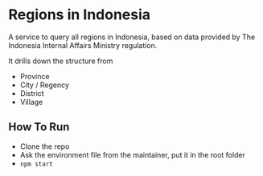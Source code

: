 # Regions in Indonesia

A service to query all regions in Indonesia, based on data provided by The Indonesia Internal Affairs Ministry regulation.

It drills down the structure from

- Province
- City / Regency
- District
- Village

## How To Run

- Clone the repo
- Ask the environment file from the maintainer, put it in the root folder
- `npm start`